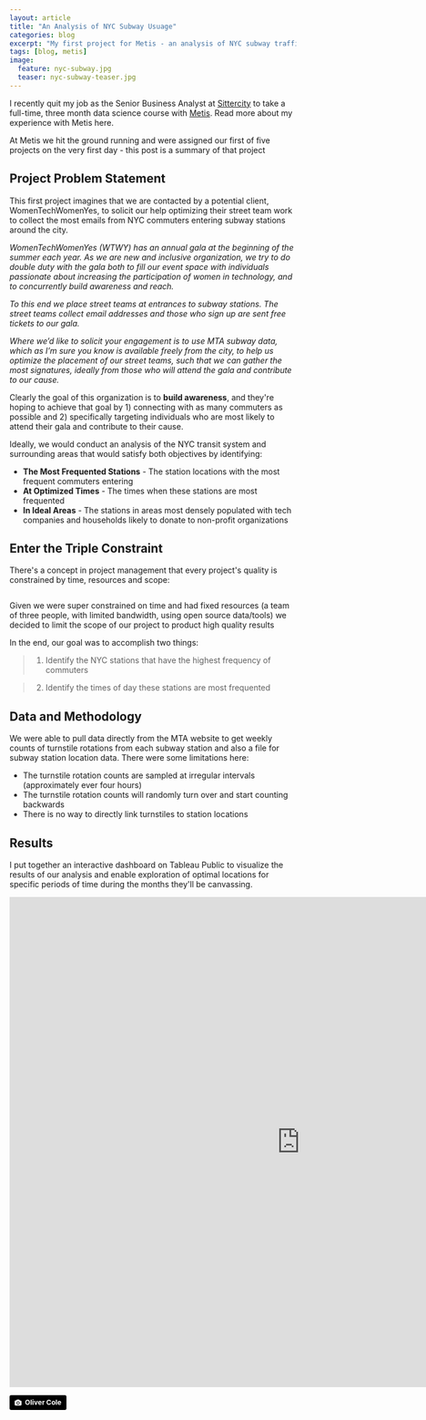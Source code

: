 ```yaml
---
layout: article
title: "An Analysis of NYC Subway Usuage"
categories: blog
excerpt: "My first project for Metis - an analysis of NYC subway traffic"
tags: [blog, metis]
image:
  feature: nyc-subway.jpg
  teaser: nyc-subway-teaser.jpg
---
```


I recently quit my job as the Senior Business Analyst at [Sittercity](https://www.sittercity.com/) to take a full-time, three month data science course with [Metis](https://www.thisismetis.com/). Read more about my experience with Metis here. 

At Metis we hit the ground running and were assigned our first of five projects on the very first day - this post is a summary of that project

## Project Problem Statement

This first project imagines that we are contacted by a potential client, WomenTechWomenYes, to solicit our help optimizing their street team work to collect the most emails from NYC commuters entering subway stations around the city. 

*WomenTechWomenYes (WTWY) has an annual gala at the beginning of the summer each year. As we are new and inclusive organization, we try to do double duty with the gala both to fill our event space with individuals passionate about increasing the participation of women in technology, and to concurrently build awareness and reach.*

*To this end we place street teams at entrances to subway stations. The street teams collect email addresses and those who sign up are sent free tickets to our gala.*

*Where we’d like to solicit your engagement is to use MTA subway data, which as I’m sure you know is available freely from the city, to help us optimize the placement of our street teams, such that we can gather the most signatures, ideally from those who will attend the gala and contribute to our cause.*


Clearly the goal of this organization is to **build awareness**, and they're hoping to achieve that goal by 1) connecting with as many commuters as possible and 2) specifically targeting individuals who are most likely to attend their gala and contribute to their cause. 

Ideally, we would conduct an analysis of the NYC transit system and surrounding areas that would satisfy both objectives by identifying:

 - **The Most Frequented Stations** - The station locations with the most frequent commuters entering
 - **At Optimized Times** - The times when these stations are most frequented
 - **In Ideal Areas** - The stations in areas most densely populated with tech companies and households likely to donate to non-profit organizations

## Enter the Triple Constraint

There's a concept in project management that every project's quality is constrained by time, resources and scope:

 <center><figure>
	<img src="http://ptgmedia.pearsoncmg.com/images/intro_9780133839753/elementLinks/01fig01.jpg" alt="">
</figure></center>

Given we were super constrained on time and had fixed resources (a team of three people, with limited bandwidth, using open source data/tools) we decided to limit the scope of our project to product high quality results

In the end, our goal was to accomplish two things:

> 1) Identify the NYC stations that have the highest frequency of commuters

> 2) Identify the times of day these stations are most frequented


## Data and Methodology

We were able to pull data directly from the MTA website to get weekly counts of turnstile rotations from each subway station and also a file for subway station location data. There were some limitations here:

- The turnstile rotation counts are sampled at irregular intervals (approximately ever four hours)
- The turnstile rotation counts will randomly turn over and start counting backwards
- There is no way to directly link turnstiles to station locations

## Results

I put together an interactive dashboard on Tableau Public to visualize the results of our analysis and enable exploration of optimal locations for specific periods of time during the months they'll be canvassing.

<center><iframe src="https://public.tableau.com/views/MTA-Entry-Traffic-Dash/StationLocationsandTimes?:showVizHome=no&:embed=true" width="1020" height="860" frameborder="0"></iframe></center>




<a style="background-color:black;color:white;text-decoration:none;padding:4px 6px;font-family:-apple-system, BlinkMacSystemFont, &quot;San Francisco&quot;, &quot;Helvetica Neue&quot;, Helvetica, Ubuntu, Roboto, Noto, &quot;Segoe UI&quot;, Arial, sans-serif;font-size:12px;font-weight:bold;line-height:1.2;display:inline-block;border-radius:3px;" href="https://unsplash.com/@o_j_cole?utm_medium=referral&amp;utm_campaign=photographer-credit&amp;utm_content=creditBadge" target="_blank" rel="noopener noreferrer" title="Download free do whatever you want high-resolution photos from Oliver Cole"><span style="display:inline-block;padding:2px 3px;"><svg xmlns="http://www.w3.org/2000/svg" style="height:12px;width:auto;position:relative;vertical-align:middle;top:-1px;fill:white;" viewBox="0 0 32 32"><title>unsplash-logo</title><path d="M20.8 18.1c0 2.7-2.2 4.8-4.8 4.8s-4.8-2.1-4.8-4.8c0-2.7 2.2-4.8 4.8-4.8 2.7.1 4.8 2.2 4.8 4.8zm11.2-7.4v14.9c0 2.3-1.9 4.3-4.3 4.3h-23.4c-2.4 0-4.3-1.9-4.3-4.3v-15c0-2.3 1.9-4.3 4.3-4.3h3.7l.8-2.3c.4-1.1 1.7-2 2.9-2h8.6c1.2 0 2.5.9 2.9 2l.8 2.4h3.7c2.4 0 4.3 1.9 4.3 4.3zm-8.6 7.5c0-4.1-3.3-7.5-7.5-7.5-4.1 0-7.5 3.4-7.5 7.5s3.3 7.5 7.5 7.5c4.2-.1 7.5-3.4 7.5-7.5z"></path></svg></span><span style="display:inline-block;padding:2px 3px;">Oliver Cole</span></a>